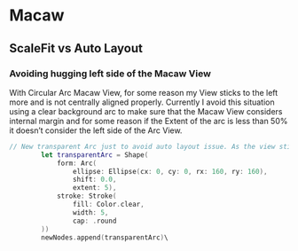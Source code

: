 # Macaw


## ScaleFit vs Auto Layout



### Avoiding hugging left side of the Macaw View

With Circular Arc Macaw View, for some reason my View sticks to the left more and is not centrally aligned properly.
Currently I avoid this situation using a clear background arc to make sure that the Macaw View considers internal margin and for some reason if the Extent of the arc is less than 50% it doesn’t consider the left side of the Arc View.


```swift
// New transparent Arc just to avoid auto layout issue. As the view sticks to close to left hand side.
        let transparentArc = Shape(
            form: Arc(
                ellipse: Ellipse(cx: 0, cy: 0, rx: 160, ry: 160),
                shift: 0.0,
                extent: 5),
            stroke: Stroke(
                fill: Color.clear,
                width: 5,
                cap: .round
        ))
        newNodes.append(transparentArc)\
```